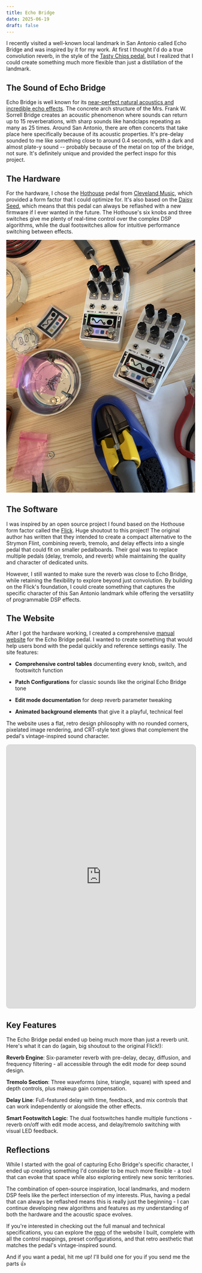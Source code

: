 ```yaml
---
title: Echo Bridge
date: 2025-06-19
draft: false
---
```


I recently visited a well-known local landmark in San Antonio called Echo Bridge and was inspired by it for my work. At first I thought I'd do a true convolution reverb, in the style of the [Tasty Chips pedal](https://www.perfectcircuit.com/tasty-chips-integral.html), but I realized that I could create something much more flexible than just a distillation of the landmark.

## The Sound of Echo Bridge

Echo Bridge is well known for its [near-perfect natural acoustics and incredible echo effects](https://texashighways.com/culture/arts-entertainment/in-appreciation-of-echo-bridge-the-coolest-music-venue-in-texas/). The concrete arch structure of the Mrs. Frank W. Sorrell Bridge creates an acoustic phenomenon where sounds can return up to 15 reverberations, with sharp sounds like handclaps repeating as many as 25 times. Around San Antonio, there are often concerts that take place here specifically because of its acoustic properties. It's pre-delay sounded to me like something close to around 0.4 seconds, with a dark and almost plate-y sound -- probably because of the metal on top of the bridge, not sure. It's definitely unique and provided the perfect inspo for this project.

## The Hardware

For the hardware, I chose the [Hothouse](https://github.com/clevelandmusicco) pedal from [Cleveland Music](https://clevelandmusicco.com/), which provided a form factor that I could optimize for. It's also based on the [Daisy Seed](https://electro-smith.com/products/daisy-seed?variant=45234245140772), which means that this pedal can always be reflashed with a new firmware if I ever wanted in the future. The Hothouse's six knobs and three switches give me plenty of real-time control over the complex DSP algorithms, while the dual footswitches allow for intuitive performance switching between effects.

![Image Description](/images/IMG_3755.jpeg)
## The Software

I was inspired by an open source project I found based on the Hothouse form factor called the [Flick](https://github.com/joulupukki/hothouse-effects/tree/main/src/Flick). Huge shoutout to this project! The original author has written that they intended to create a compact alternative to the Strymon Flint, combining reverb, tremolo, and delay effects into a single pedal that could fit on smaller pedalboards. Their goal was to replace multiple pedals (delay, tremolo, and reverb) while maintaining the quality and character of dedicated units.

However, I still wanted to make sure the reverb was close to Echo Bridge, while retaining the flexibility to explore beyond just convolution. By building on the Flick's foundation, I could create something that captures the specific character of this San Antonio landmark while offering the versatility of programmable DSP effects.

## The Website

After I got the hardware working, I created a comprehensive [manual website](https://echobridge.lufs.audio) for the Echo Bridge pedal. I wanted to create something that would help users bond with the pedal quickly and reference settings easily. The site features:

- **Comprehensive control tables** documenting every knob, switch, and footswitch function
    
- **Patch Configurations** for classic sounds like the original Echo Bridge tone
    
- **Edit mode documentation** for deep reverb parameter tweaking
    
- **Animated background elements** that give it a playful, technical feel
    
The website uses a flat, retro design philosophy with no rounded corners, pixelated image rendering, and CRT-style text glows that complement the pedal's vintage-inspired sound character.

<iframe src="https://echobridge.lufs.audio/" 
        width="100%" 
        height="700" 
        title="Echo Bridge Guitar Effects - LUFS Audio" 
        style="border: 1px solid #ccc; border-radius: 8px;"
        loading="lazy">
</iframe>

## Key Features

The Echo Bridge pedal ended up being much more than just a reverb unit. Here's what it can do (again, big shoutout to the original Flick!):

**Reverb Engine**: Six-parameter reverb with pre-delay, decay, diffusion, and frequency filtering - all accessible through the edit mode for deep sound design.

**Tremolo Section**: Three waveforms (sine, triangle, square) with speed and depth controls, plus makeup gain compensation.

**Delay Line**: Full-featured delay with time, feedback, and mix controls that can work independently or alongside the other effects.

**Smart Footswitch Logic**: The dual footswitches handle multiple functions - reverb on/off with edit mode access, and delay/tremolo switching with visual LED feedback.

## Reflections

While I started with the goal of capturing Echo Bridge's specific character, I ended up creating something I'd consider to be much more flexible - a tool that can evoke that space while also exploring entirely new sonic territories.

The combination of open-source inspiration, local landmarks, and modern DSP feels like the perfect intersection of my interests. Plus, having a pedal that can always be reflashed means this is really just the beginning - I can continue developing new algorithms and features as my understanding of both the hardware and the acoustic space evolves.

If you're interested in checking out the full manual and technical specifications, you can explore the [repo](https://github.com/danialrami/echo-bridge-manual) of the website I built, complete with all the control mappings, preset configurations, and that retro aesthetic that matches the pedal's vintage-inspired sound. 

And if you want a pedal, hit me up! I'll build one for you if you send me the parts 👍